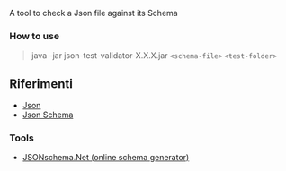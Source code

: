 A tool to check a Json file against its Schema

### How to use
 
> java -jar json-test-validator-X.X.X.jar ```<schema-file>``` ```<test-folder>```

## Riferimenti
- [Json](http://www.json.org/json-it.html)
- [Json Schema](https://json-schema.org)

### Tools
- [JSONschema.Net (online schema generator)](https://jsonschema.net)
